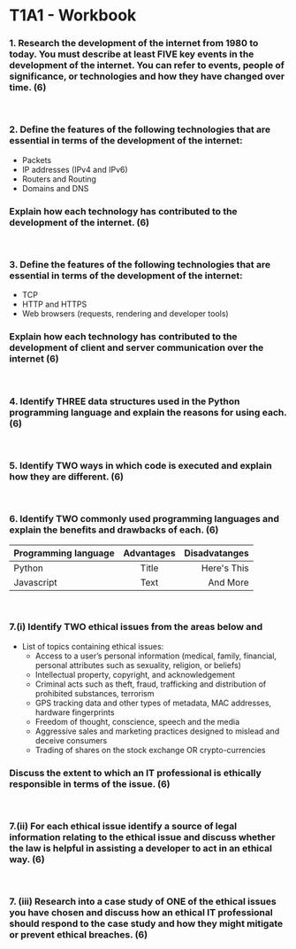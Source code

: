 # T1A1 - Workbook
### 1. **Research** the development of the internet from 1980 to today. You must **describe** at least FIVE key events in the development of the internet. You can refer to events, people of significance, or technologies and how they have changed over time. (6)

<br>

### 2. **Define** the features of the following technologies that are essential in terms of the development of the internet: 
* Packets
* IP addresses (IPv4 and IPv6)
* Routers and Routing
* Domains and DNS

### **Explain** how each technology has contributed to the development of the internet. (6)

<br>

### 3. **Define** the features of the following technologies that are essential in terms of the development of the internet:
* TCP
* HTTP and HTTPS
* Web browsers (requests, rendering and developer tools)

### **Explain** how each technology has contributed to the development of client and server communication over the internet (6)

<br>

### 4. **Identify** THREE data structures used in the Python programming language and **explain** the reasons for using each. (6)

<br>

### 5. **Identify** TWO ways in which code is executed and **explain** how they are different. (6)

<br>
 
### 6. **Identify** TWO commonly used programming languages and **explain** the benefits and drawbacks of each. (6)



|Programming language   | Advantages   | Disadvatanges     |
| :---                  | :---:         |  ---:         |
| Python                | Title         | Here's This   |
| Javascript             |   Text        | And More      |

<br>
 
### 7.(i) **Identify** TWO ethical issues from the areas below and 
* List of topics containing ethical issues: 
    * Access to a user’s personal information (medical, family, financial, personal attributes such as sexuality, religion, or beliefs)
    * Intellectual property, copyright, and acknowledgement
    * Criminal acts such as theft, fraud, trafficking and distribution of prohibited substances, terrorism
    * GPS tracking data and other types of metadata, MAC addresses, hardware fingerprints
    * Freedom of thought, conscience, speech and the media
    * Aggressive sales and marketing practices designed to mislead and deceive consumers
    * Trading of shares on the stock exchange OR crypto-currencies   
### **Discuss** the extent to which an IT professional is ethically responsible in terms of the issue. (6)    

<br> 

### 7.(ii) For each ethical issue **identify** a source of legal information relating to the ethical issue and **discuss** whether the law is helpful in assisting a developer to act in an ethical way. (6)

<br>

### 7. (iii) **Research** into a case study of ONE of the ethical issues you have chosen and **discuss** how an ethical IT professional should respond to the case study and how they might mitigate or prevent ethical breaches. (6)
